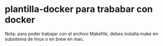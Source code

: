 # plantilla-docker para trababar con docker


Nota: para poder trabajar con el archivo Makefile, debes installa make en subsitema de linux o en brew en mac. 